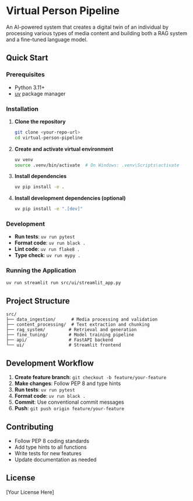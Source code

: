 # Virtual Person Pipeline

An AI-powered system that creates a digital twin of an individual by processing various types of media content and building both a RAG system and a fine-tuned language model.

## Quick Start

### Prerequisites
- Python 3.11+
- [uv](https://docs.astral.sh/uv/) package manager

### Installation

1. **Clone the repository**
   ```bash
   git clone <your-repo-url>
   cd virtual-person-pipeline
   ```

2. **Create and activate virtual environment**
   ```bash
   uv venv
   source .venv/bin/activate  # On Windows: .venv\Scripts\activate
   ```

3. **Install dependencies**
   ```bash
   uv pip install -e .
   ```

4. **Install development dependencies (optional)**
   ```bash
   uv pip install -e ".[dev]"
   ```

### Development

- **Run tests**: `uv run pytest`
- **Format code**: `uv run black .`
- **Lint code**: `uv run flake8 .`
- **Type check**: `uv run mypy .`

### Running the Application

```bash
uv run streamlit run src/ui/streamlit_app.py
```

## Project Structure

```
src/
├── data_ingestion/      # Media processing and validation
├── content_processing/  # Text extraction and chunking
├── rag_system/         # Retrieval and generation
├── fine_tuning/        # Model training pipeline
├── api/                # FastAPI backend
└── ui/                 # Streamlit frontend
```

## Development Workflow

1. **Create feature branch**: `git checkout -b feature/your-feature`
2. **Make changes**: Follow PEP 8 and type hints
3. **Run tests**: `uv run pytest`
4. **Format code**: `uv run black .`
5. **Commit**: Use conventional commit messages
6. **Push**: `git push origin feature/your-feature`

## Contributing

- Follow PEP 8 coding standards
- Add type hints to all functions
- Write tests for new features
- Update documentation as needed

## License

[Your License Here]
